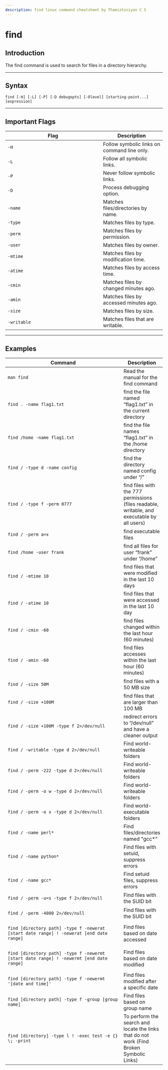 ```yaml
---
description: find linux command cheatsheet by Thamizhiniyan C S
---
```


# find

## Introduction

The find command is used to search for files in a directory hierarchy.

***

## Syntax

`find [-H] [-L] [-P] [-D debugopts] [-Olevel] [starting-point...] [expression]`

***

## Important Flags

<table><thead><tr><th width="289">Flag</th><th>Description</th></tr></thead><tbody><tr><td><code>-H</code></td><td>Follow symbolic links on command line only.</td></tr><tr><td><code>-L</code></td><td>Follow all symbolic links.</td></tr><tr><td><code>-P</code></td><td>Never follow symbolic links.</td></tr><tr><td><code>-D</code></td><td>Process debugging option.</td></tr><tr><td><code>-name</code></td><td>Matches files/directories by name.</td></tr><tr><td><code>-type</code></td><td>Matches files by type.</td></tr><tr><td><code>-perm</code></td><td>Matches files by permission.</td></tr><tr><td><code>-user</code></td><td>Matches files by owner.</td></tr><tr><td><code>-mtime</code></td><td>Matches files by modification time.</td></tr><tr><td><code>-atime</code></td><td>Matches files by access time.</td></tr><tr><td><code>-cmin</code></td><td>Matches files by changed minutes ago.</td></tr><tr><td><code>-amin</code></td><td>Matches files by accessed minutes ago.</td></tr><tr><td><code>-size</code></td><td>Matches files by size.</td></tr><tr><td><code>-writable</code></td><td>Matches files that are writable.</td></tr></tbody></table>

***

## Examples

<table><thead><tr><th width="427">Command</th><th>Description</th></tr></thead><tbody><tr><td><pre class="language-bash"><code class="lang-bash">man find
</code></pre></td><td>Read the manual for the find command</td></tr><tr><td><pre class="language-bash" data-overflow="wrap"><code class="lang-bash">find . -name flag1.txt
</code></pre></td><td>find the file named “flag1.txt” in the current directory</td></tr><tr><td><pre class="language-bash" data-overflow="wrap"><code class="lang-bash">find /home -name flag1.txt
</code></pre></td><td>find the file names “flag1.txt” in the /home directory</td></tr><tr><td><pre class="language-bash" data-overflow="wrap"><code class="lang-bash">find / -type d -name config
</code></pre></td><td>find the directory named config under “/”</td></tr><tr><td><pre class="language-bash" data-overflow="wrap"><code class="lang-bash">find / -type f -perm 0777
</code></pre></td><td>find files with the 777 permissions (files readable, writable, and executable by all users)</td></tr><tr><td><pre class="language-bash" data-overflow="wrap"><code class="lang-bash">find / -perm a=x
</code></pre></td><td>find executable files</td></tr><tr><td><pre class="language-bash"><code class="lang-bash">find /home -user frank
</code></pre></td><td>find all files for user “frank” under “/home”</td></tr><tr><td><pre class="language-bash"><code class="lang-bash">find / -mtime 10
</code></pre></td><td>find files that were modified in the last 10 days</td></tr><tr><td><pre class="language-bash"><code class="lang-bash">find / -atime 10
</code></pre></td><td>find files that were accessed in the last 10 day</td></tr><tr><td><pre class="language-bash"><code class="lang-bash">find / -cmin -60
</code></pre></td><td>find files changed within the last hour (60 minutes)</td></tr><tr><td><pre class="language-bash"><code class="lang-bash">find / -amin -60
</code></pre></td><td>find files accesses within the last hour (60 minutes)</td></tr><tr><td><pre class="language-bash"><code class="lang-bash">find / -size 50M
</code></pre></td><td>find files with a 50 MB size</td></tr><tr><td><pre class="language-bash"><code class="lang-bash">find / -size +100M
</code></pre></td><td>find files that are larger than 100 MB</td></tr><tr><td><pre class="language-bash"><code class="lang-bash">find / -size +100M -type f 2>/dev/null
</code></pre></td><td>redirect errors to “/dev/null” and have a cleaner output</td></tr><tr><td><pre class="language-bash"><code class="lang-bash">find / -writable -type d 2>/dev/null
</code></pre></td><td>Find world-writeable folders</td></tr><tr><td><pre class="language-bash"><code class="lang-bash">find / -perm -222 -type d 2>/dev/null
</code></pre></td><td>Find world-writeable folders</td></tr><tr><td><pre class="language-bash"><code class="lang-bash">find / -perm -o w -type d 2>/dev/null
</code></pre></td><td>Find world-writeable folders</td></tr><tr><td><pre class="language-bash"><code class="lang-bash">find / -perm -o x -type d 2>/dev/null
</code></pre></td><td>Find world-executable folders</td></tr><tr><td><pre class="language-bash"><code class="lang-bash">find / -name perl*
</code></pre></td><td>Find files/directories named "gcc*"</td></tr><tr><td><pre class="language-bash"><code class="lang-bash">find / -name python*
</code></pre></td><td>Find files with setuid, suppress errors</td></tr><tr><td><pre class="language-bash"><code class="lang-bash">find / -name gcc*
</code></pre></td><td>Find setuid files, suppress errors</td></tr><tr><td><pre class="language-bash"><code class="lang-bash">find / -perm -u=s -type f 2>/dev/null
</code></pre></td><td>Find files with the SUID bit</td></tr><tr><td><pre class="language-bash"><code class="lang-bash">find / -perm -4000 2>/dev/null
</code></pre></td><td>Find files with the SUID bit</td></tr><tr><td><pre class="language-bash" data-overflow="wrap"><code class="lang-bash">find [directory path] -type f -newerat [start date range] ! -newerat [end date range]
</code></pre></td><td>Find files based on date accessed</td></tr><tr><td><pre class="language-bash" data-overflow="wrap"><code class="lang-bash">find [directory path] -type f -newermt [start date range] ! -newermt [end date range]
</code></pre></td><td>Find files based on date modified</td></tr><tr><td><pre class="language-bash" data-overflow="wrap"><code class="lang-bash">find [directory path] -type f -newermt '[date and time]'
</code></pre></td><td>Find files modified after a specific date</td></tr><tr><td><pre class="language-bash" data-overflow="wrap"><code class="lang-bash">find [directory path] -type f -group [group name]
</code></pre></td><td>Find files based on group name</td></tr><tr><td><pre class="language-bash" data-overflow="wrap"><code class="lang-bash">find [directory] -type l ! -exec test -e {} \; -print
</code></pre></td><td>To perform the search and locate the links that do not work (Find Broken Symbolic Links)</td></tr></tbody></table>
